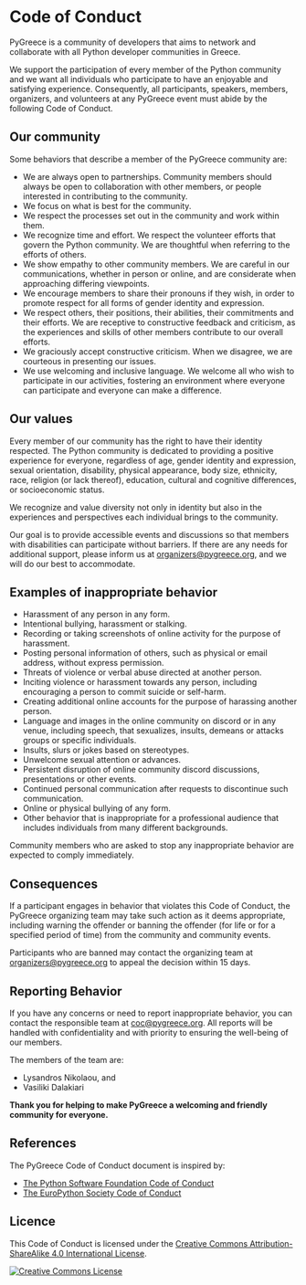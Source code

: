 # Code of Conduct

PyGreece is a community of developers that aims to network and collaborate with all Python
developer communities in Greece.

We support the participation of every member of the Python community and we want all
individuals who participate to have an enjoyable and satisfying experience. Consequently,
all participants, speakers, members, organizers, and volunteers at any PyGreece event must
abide by the following Code of Conduct.

## Our community

Some behaviors that describe a member of the PyGreece community are:

- We are always open to partnerships. Community members should always be open to
    collaboration with other members, or people interested in contributing to the
    community.
- We focus on what is best for the community.
- We respect the processes set out in the community and work within them.
- We recognize time and effort. We respect the volunteer efforts that govern the Python
    community. We are thoughtful when referring to the efforts of others.
- We show empathy to other community members. We are careful in our communications,
    whether in person or online, and are considerate when approaching differing
    viewpoints.
- We encourage members to share their pronouns if they wish, in order to promote respect
    for all forms of gender identity and expression.
- We respect others, their positions, their abilities, their commitments and their
    efforts. We are receptive to constructive feedback and criticism, as the experiences
    and skills of other members contribute to our overall efforts.
- We graciously accept constructive criticism. When we disagree, we are courteous in
    presenting our issues.
- We use welcoming and inclusive language. We welcome all who wish to participate in our
    activities, fostering an environment where everyone can participate and everyone can
    make a difference.

## Our values

Every member of our community has the right to have their identity respected. The Python
community is dedicated to providing a positive experience for everyone, regardless of age,
gender identity and expression, sexual orientation, disability, physical appearance, body
size, ethnicity, race, religion (or lack thereof), education, cultural and cognitive
differences, or socioeconomic status.

We recognize and value diversity not only in identity but also in the experiences and
perspectives each individual brings to the community.

Our goal is to provide accessible events and discussions so that members with disabilities
can participate without barriers. If there are any needs for additional support, please
inform us at [organizers@pygreece.org](mailto:organizers@pygreece.org), and we will do our best to accommodate.

## Examples of inappropriate behavior

- Harassment of any person in any form.
- Intentional bullying, harassment or stalking.
- Recording or taking screenshots of online activity for the purpose of harassment.
- Posting personal information of others, such as physical or email address, without
    express permission.
- Threats of violence or verbal abuse directed at another person.
- Inciting violence or harassment towards any person, including encouraging a person to
    commit suicide or self-harm.
- Creating additional online accounts for the purpose of harassing another person.
- Language and images in the online community on discord or in any venue, including
    speech, that sexualizes, insults, demeans or attacks groups or specific individuals.
- Insults, slurs or jokes based on stereotypes.
- Unwelcome sexual attention or advances.
- Persistent disruption of online community discord discussions, presentations or other
    events.
- Continued personal communication after requests to discontinue such communication.
- Online or physical bullying of any form.
- Other behavior that is inappropriate for a professional audience that includes
    individuals from many different backgrounds.

Community members who are asked to stop any inappropriate behavior are expected to comply
immediately.

## Consequences

If a participant engages in behavior that violates this Code of Conduct, the PyGreece
organizing team may take such action as it deems appropriate, including warning the
offender or banning the offender (for life or for a specified period of time) from the
community and community events.

Participants who are banned may contact the organizing team at
[organizers@pygreece.org](mailto:organizers@pygreece.org) to appeal the decision within 15
days.

## Reporting Behavior

If you have any concerns or need to report inappropriate behavior, you can contact the
responsible team at [coc@pygreece.org](mailto:coc@pygreece.org). All reports will be
handled with confidentiality and with priority to ensuring the well-being of our members.

The members of the team are:

- Lysandros Nikolaou, and
- Vasiliki Dalakiari

**Thank you for helping to make PyGreece a welcoming and friendly community for
everyone.**

## References

The PyGreece Code of Conduct document is inspired by:

- [The Python Software Foundation Code of Conduct](https://policies.python.org/python.org/code-of-conduct)
- [The EuroPython Society Code of Conduct](https://www.europython-society.org/coc/)

## Licence

This Code of Conduct is licensed under the
[Creative Commons Attribution-ShareAlike 4.0 International License](https://creativecommons.org/licenses/by-sa/4.0/).

[![Creative Commons License](https://licensebuttons.net/l/by-sa/3.0/88x31.png)](http://creativecommons.org/licenses/by-sa/4.0/)
